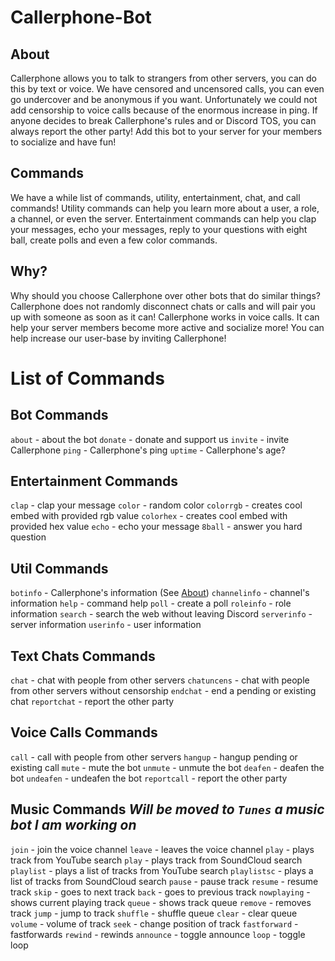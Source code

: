 # Callerphone-Bot

## About
Callerphone allows you to talk to strangers from other servers, you can do this by text or voice. We have censored and uncensored calls, you can even go undercover and be anonymous if you want. Unfortunately we could not add censorship to voice calls because of the enormous increase in ping. If anyone decides to break Callerphone's rules and or Discord TOS, you can always report the other party! Add this bot to your server for your members to socialize and have fun!

## Commands
We have a while list of commands, utility, entertainment, chat, and call commands! Utility commands can help you learn more about a user, a role, a channel, or even the server. Entertainment commands can help you clap your messages, echo your messages, reply to your questions with eight ball, create polls and even a few color commands.

## Why?
Why should you choose Callerphone over other bots that do similar things? Callerphone does not randomly disconnect chats or calls and will pair you up with someone as soon as it can! Callerphone works in voice calls. It can help your server members become more active and socialize more! You can help increase our user-base by inviting Callerphone!

# List of Commands

## Bot Commands
`about` - about the bot
`donate` - donate and support us
`invite` - invite Callerphone
`ping` - Callerphone's ping
`uptime` - Callerphone's age?

## Entertainment Commands
`clap` - clap your message
`color` - random color
`colorrgb` - creates cool embed with provided rgb value
`colorhex` - creates cool embed with provided hex value
`echo` - echo your message
`8ball` - answer you hard question

## Util Commands
`botinfo` - Callerphone's information (See [About](/about/))
`channelinfo` - channel's information
`help` - command help
`poll` - create a poll
`roleinfo` - role information
`search` - search the web without leaving Discord
`serverinfo` - server information
`userinfo` - user information

## Text Chats Commands
`chat` - chat with people from other servers
`chatuncens` - chat with people from other servers without censorship
`endchat` - end a pending or existing chat
`reportchat` - report the other party

## Voice Calls Commands
`call` - call with people from other servers
`hangup` - hangup pending or existing call
`mute` - mute the bot
`unmute` - unmute the bot
`deafen` - deafen the bot
`undeafen` - undeafen the bot
`reportcall` - report the other party

## Music Commands *Will be moved to `Tunes` a music bot I am working on*
`join` - join the voice channel
`leave` - leaves the voice channel
`play` - plays track from YouTube search
`play` - plays track from SoundCloud search
`playlist` - plays a list of tracks from YouTube search
`playlistsc` - plays a list of tracks from SoundCloud search
`pause` - pause track
`resume` - resume track
`skip` - goes to next track
`back` - goes to previous track
`nowplaying` - shows current playing track
`queue` - shows track queue
`remove` - removes track
`jump` - jump to track
`shuffle` - shuffle queue
`clear` - clear queue
`volume` - volume of track
`seek` - change position of track
`fastforward` - fastforwards
`rewind` - rewinds
`announce` - toggle announce
`loop` - toggle loop
